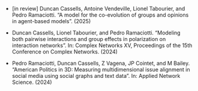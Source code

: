 - [in review] Duncan Cassells, Antoine Vendeville, Lionel Tabourier, and Pedro Ramaciotti. “A model for the co-evolution of groups and opinions in agent-based models”. (2025)

- Duncan Cassells, Lionel Tabourier, and Pedro Ramaciotti. “Modeling both pairwise interactions and group effects in polarization on interaction networks”. In: Complex Networks XV, Proceedings of the 15th Conference on Complex Networks. (2024)

- Pedro Ramaciotti, Duncan Cassells, Z Vagena, JP Cointet, and M Bailey. “American Politics in 3D: Measuring multidimensional issue alignment in social media using social graphs and text data”. In: Applied Network Science. (2024)